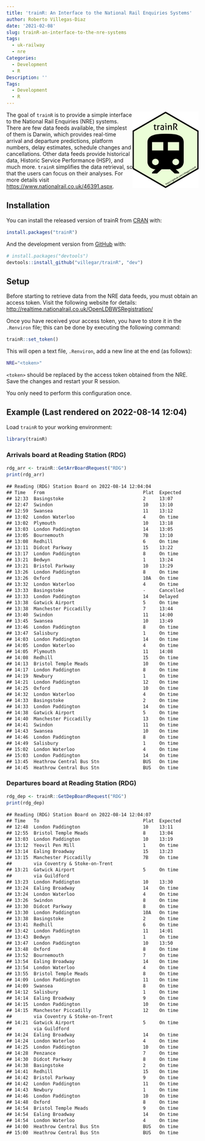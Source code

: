 ```yaml
---
title: 'trainR: An Interface to the National Rail Enquiries Systems'
author: Roberto Villegas-Diaz
date: '2021-02-08'
slug: trainR-an-interface-to-the-nre-systems
tags:
  - uk-railway
  - nre
Categories:
  - Development
  - R
Description: ''
Tags:
  - Development
  - R
---
```


<img src="https://raw.githubusercontent.com/villegar/trainR/main/inst/images/logo.png" alt="logo" align="right" height=200px/>

The goal of `trainR` is to provide a simple interface to the 
National Rail Enquiries (NRE) systems. There are few data feeds 
available, the simplest of them is Darwin, which provides real-time 
arrival and departure predictions, platform numbers, delay estimates, 
schedule changes and cancellations. Other data feeds provide historical 
data, Historic Service Performance (HSP), and much more. `trainR` 
simplifies the data retrieval, so that the users can focus on their 
analyses. For more details visit 
https://www.nationalrail.co.uk/46391.aspx.

## Installation

You can install the released version of trainR from [CRAN](https://CRAN.R-project.org) with:

``` r
install.packages("trainR")
```

And the development version from [GitHub](https://github.com/) with:

``` r
# install.packages("devtools")
devtools::install_github("villegar/trainR", "dev")
```

## Setup
Before starting to retrieve data from the NRE data feeds, you must obtain an access token. 
Visit the following website for details: http://realtime.nationalrail.co.uk/OpenLDBWSRegistration/

Once you have received your access token, you have to store it in the `.Renviron` file; this can be 
done by executing the following command:


```r
trainR::set_token()
```

This will open a text file, `.Renviron`, add a new line at the end (as follows):

```bash
NRE="<token>"
```

`<token>` should be replaced by the access token obtained from the NRE. Save the changes and restart 
your R session.

You only need to perform this configuration once.

## Example (Last rendered on 2022-08-14 12:04)

Load `trainR` to your working environment:

```r
library(trainR)
```

### Arrivals board at Reading Station (RDG)


```r
rdg_arr <- trainR::GetArrBoardRequest("RDG")
print(rdg_arr)
```

```
## Reading (RDG) Station Board on 2022-08-14 12:04:04
## Time   From                                    Plat  Expected
## 12:33  Basingstoke                             2     13:07
## 12:47  Swindon                                 10    13:10
## 12:59  Swansea                                 11    13:12
## 13:02  London Waterloo                         4     On time
## 13:02  Plymouth                                10    13:18
## 13:03  London Paddington                       14    13:05
## 13:05  Bournemouth                             7B    13:10
## 13:08  Redhill                                 6     On time
## 13:11  Didcot Parkway                          15    13:22
## 13:17  London Paddington                       8     On time
## 13:21  Bedwyn                                  1     13:24
## 13:21  Bristol Parkway                         10    13:29
## 13:26  London Paddington                       8     On time
## 13:26  Oxford                                  10A   On time
## 13:32  London Waterloo                         4     On time
## 13:33  Basingstoke                             -     Cancelled
## 13:33  London Paddington                       14    Delayed
## 13:38  Gatwick Airport                         5     On time
## 13:38  Manchester Piccadilly                   7     13:44
## 13:40  Swindon                                 11    14:00
## 13:45  Swansea                                 10    13:49
## 13:46  London Paddington                       8     On time
## 13:47  Salisbury                               1     On time
## 14:03  London Paddington                       14    On time
## 14:05  London Waterloo                         4     On time
## 14:05  Plymouth                                11    14:08
## 14:08  Redhill                                 15    On time
## 14:13  Bristol Temple Meads                    10    On time
## 14:17  London Paddington                       8     On time
## 14:19  Newbury                                 1     On time
## 14:21  London Paddington                       12    On time
## 14:25  Oxford                                  10    On time
## 14:32  London Waterloo                         4     On time
## 14:33  Basingstoke                             2     On time
## 14:33  London Paddington                       14    On time
## 14:38  Gatwick Airport                         5     On time
## 14:40  Manchester Piccadilly                   13    On time
## 14:41  Swindon                                 11    On time
## 14:43  Swansea                                 10    On time
## 14:46  London Paddington                       8     On time
## 14:49  Salisbury                               1     On time
## 15:02  London Waterloo                         4     On time
## 15:03  London Paddington                       14    On time
## 13:45  Heathrow Central Bus Stn                BUS   On time
## 14:45  Heathrow Central Bus Stn                BUS   On time
```

### Departures board at Reading Station (RDG)


```r
rdg_dep <- trainR::GetDepBoardRequest("RDG")
print(rdg_dep)
```

```
## Reading (RDG) Station Board on 2022-08-14 12:04:07
## Time   To                                      Plat  Expected
## 12:48  London Paddington                       10    13:11
## 12:55  Bristol Temple Meads                    8     13:04
## 13:03  London Paddington                       10    13:19
## 13:12  Yeovil Pen Mill                         1     On time
## 13:14  Ealing Broadway                         15    13:23
## 13:15  Manchester Piccadilly                   7B    On time
##        via Coventry & Stoke-on-Trent           
## 13:21  Gatwick Airport                         5     On time
##        via Guildford                           
## 13:23  London Paddington                       10    13:30
## 13:24  Ealing Broadway                         14    On time
## 13:24  London Waterloo                         4     On time
## 13:26  Swindon                                 8     On time
## 13:30  Didcot Parkway                          8     On time
## 13:30  London Paddington                       10A   On time
## 13:38  Basingstoke                             2     On time
## 13:41  Redhill                                 6     On time
## 13:42  London Paddington                       11    14:01
## 13:43  Bedwyn                                  1     On time
## 13:47  London Paddington                       10    13:50
## 13:48  Oxford                                  8     On time
## 13:52  Bournemouth                             7     On time
## 13:54  Ealing Broadway                         14    On time
## 13:54  London Waterloo                         4     On time
## 13:55  Bristol Temple Meads                    8     On time
## 14:09  London Paddington                       11    On time
## 14:09  Swansea                                 8     On time
## 14:12  Salisbury                               1     On time
## 14:14  Ealing Broadway                         9     On time
## 14:15  London Paddington                       10    On time
## 14:15  Manchester Piccadilly                   12    On time
##        via Coventry & Stoke-on-Trent           
## 14:21  Gatwick Airport                         5     On time
##        via Guildford                           
## 14:24  Ealing Broadway                         14    On time
## 14:24  London Waterloo                         4     On time
## 14:25  London Paddington                       10    On time
## 14:28  Penzance                                7     On time
## 14:30  Didcot Parkway                          8     On time
## 14:38  Basingstoke                             2     On time
## 14:41  Redhill                                 15    On time
## 14:42  Bristol Parkway                         9     On time
## 14:42  London Paddington                       11    On time
## 14:43  Newbury                                 1     On time
## 14:46  London Paddington                       10    On time
## 14:48  Oxford                                  8     On time
## 14:54  Bristol Temple Meads                    9     On time
## 14:54  Ealing Broadway                         14    On time
## 14:54  London Waterloo                         4     On time
## 14:00  Heathrow Central Bus Stn                BUS   On time
## 15:00  Heathrow Central Bus Stn                BUS   On time
```
